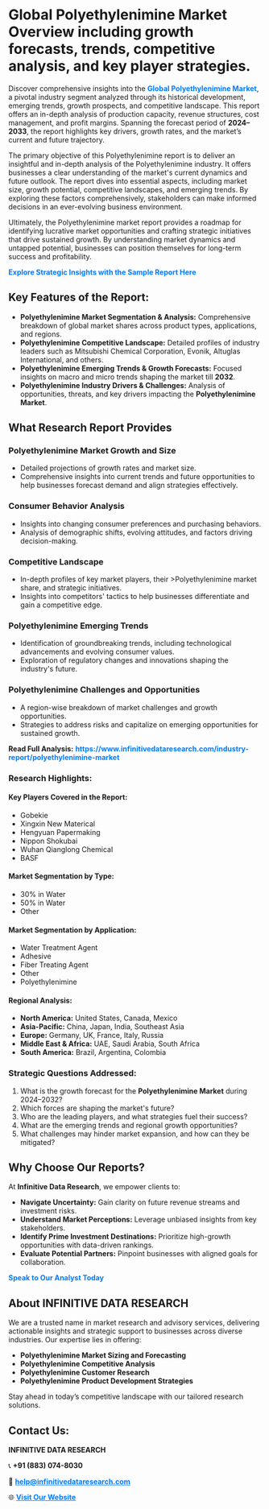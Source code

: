 <h1>Global Polyethylenimine Market Overview including growth forecasts, trends, competitive analysis, and key player strategies.</h1>
<p>
Discover comprehensive insights into the 
<a href="https://www.infinitivedataresearch.com/industry-report/polyethylenimine-market" rel="dofollow" style="color: #007BFF; text-decoration: none;"><strong>Global Polyethylenimine Market</strong></a>, a pivotal industry segment analyzed through its historical development, emerging trends, growth prospects, and competitive landscape. This report offers an in-depth analysis of production capacity, revenue structures, cost management, and profit margins. Spanning the forecast period of <strong>2024–2033</strong>, the report highlights key drivers, growth rates, and the market’s current and future trajectory.
</p>
<p>
The primary objective of this Polyethylenimine report is to deliver an insightful and in-depth analysis of the Polyethylenimine industry. It offers businesses a clear understanding of the market's current dynamics and future outlook. The report dives into essential aspects, including market size, growth potential, competitive landscapes, and emerging trends. By exploring these factors comprehensively, stakeholders can make informed decisions in an ever-evolving business environment.
</p>
<p>
Ultimately, the Polyethylenimine market report provides a roadmap for identifying lucrative market opportunities and crafting strategic initiatives that drive sustained growth. By understanding market dynamics and untapped potential, businesses can position themselves for long-term success and profitability.
</p>
<p>
<a href="https://www.infinitivedataresearch.com/request-sample/reportId=112428" style="color: #007BFF; text-decoration: none;"><strong>Explore Strategic Insights with the Sample Report Here</strong></a>
</p>

<h2>Key Features of the Report:</h2>
<ul>
<li><strong>Polyethylenimine Market Segmentation & Analysis:</strong> Comprehensive breakdown of global market shares across product types, applications, and regions.</li>
<li><strong>Polyethylenimine Competitive Landscape:</strong> Detailed profiles of industry leaders such as Mitsubishi Chemical Corporation, Evonik, Altuglas International, and others.</li>
<li><strong>Polyethylenimine Emerging Trends & Growth Forecasts:</strong> Focused insights on macro and micro trends shaping the market till <strong>2032</strong>.</li>
<li><strong>Polyethylenimine Industry Drivers & Challenges:</strong> Analysis of opportunities, threats, and key drivers impacting the <strong>Polyethylenimine Market</strong>.</li>
</ul>

<h2>What Research Report Provides</h2>
<h3>Polyethylenimine Market Growth and Size</h3>
<ul>
<li>Detailed projections of growth rates and market size.</li>
<li>Comprehensive insights into current trends and future opportunities to help businesses forecast demand and align strategies effectively.</li>
</ul>

<h3>Consumer Behavior Analysis</h3>
<ul>
<li>Insights into changing consumer preferences and purchasing behaviors.</li>
<li>Analysis of demographic shifts, evolving attitudes, and factors driving decision-making.</li>
</ul>

<h3>Competitive Landscape</h3>
<ul>
<li>In-depth profiles of key market players, their >Polyethylenimine market share, and strategic initiatives.</li>
<li>Insights into competitors' tactics to help businesses differentiate and gain a competitive edge.</li>
</ul>

<h3>Polyethylenimine Emerging Trends</h3>
<ul>
<li>Identification of groundbreaking trends, including technological advancements and evolving consumer values.</li>
<li>Exploration of regulatory changes and innovations shaping the industry's future.</li>
</ul>

<h3>Polyethylenimine Challenges and Opportunities</h3>
<ul>
<li>A region-wise breakdown of market challenges and growth opportunities.</li>
<li>Strategies to address risks and capitalize on emerging opportunities for sustained growth.</li>
</ul>
<p><strong>Read Full Analysis:</strong> <a href="https://www.infinitivedataresearch.com/industry-report/polyethylenimine-market" rel="dofollow" style="color: #007BFF; text-decoration: none;"><strong>https://www.infinitivedataresearch.com/industry-report/polyethylenimine-market</strong></a></p>
<h3>Research Highlights:</h3>
<h4>Key Players Covered in the Report:</h4>
<ul><li>Gobekie</li><li>Xingxin New Materical</li><li>Hengyuan Papermaking</li><li>Nippon Shokubai</li><li>Wuhan Qianglong Chemical</li><li>BASF</li></ul>
<h4>Market Segmentation by Type:</h4>
<ul><li>30% in Water</li><li>50% in Water</li><li>Other</li></ul>
<h4>Market Segmentation by Application:</h4>
<ul><li>Water Treatment Agent</li><li>Adhesive</li><li>Fiber Treating Agent</li><li>Other</li><li>Polyethylenimine</li></ul>

<h4>Regional Analysis:</h4>
<ul>
<li><strong>North America:</strong> United States, Canada, Mexico</li>
<li><strong>Asia-Pacific:</strong> China, Japan, India, Southeast Asia</li>
<li><strong>Europe:</strong> Germany, UK, France, Italy, Russia</li>
<li><strong>Middle East & Africa:</strong> UAE, Saudi Arabia, South Africa</li>
<li><strong>South America:</strong> Brazil, Argentina, Colombia</li>
</ul>

<h3>Strategic Questions Addressed:</h3>
<ol>
<li>What is the growth forecast for the <strong>Polyethylenimine Market</strong> during 2024–2032?</li>
<li>Which forces are shaping the market's future?</li>
<li>Who are the leading players, and what strategies fuel their success?</li>
<li>What are the emerging trends and regional growth opportunities?</li>
<li>What challenges may hinder market expansion, and how can they be mitigated?</li>
</ol>

<h2>Why Choose Our Reports?</h2>
<p>At <strong>Infinitive Data Research</strong>, we empower clients to:</p>
<ul>
<li><strong>Navigate Uncertainty:</strong> Gain clarity on future revenue streams and investment risks.</li>
<li><strong>Understand Market Perceptions:</strong> Leverage unbiased insights from key stakeholders.</li>
<li><strong>Identify Prime Investment Destinations:</strong> Prioritize high-growth opportunities with data-driven rankings.</li>
<li><strong>Evaluate Potential Partners:</strong> Pinpoint businesses with aligned goals for collaboration.</li>
</ul>
<p><a href="https://www.infinitivedataresearch.com/industry-report/polyethylenimine-market" rel="dofollow" style="color: #007BFF; text-decoration: none;"><strong>Speak to Our Analyst Today</strong></a></p>

<h2>About INFINITIVE DATA RESEARCH</h2>
<p>We are a trusted name in market research and advisory services, delivering actionable insights and strategic support to businesses across diverse industries. Our expertise lies in offering:</p>
<ul>
<li><strong>Polyethylenimine Market Sizing and Forecasting</strong></li>
<li><strong>Polyethylenimine Competitive Analysis</strong></li>
<li><strong>Polyethylenimine Customer Research</strong></li>
<li><strong>Polyethylenimine Product Development Strategies</strong></li>
</ul>
<p>Stay ahead in today’s competitive landscape with our tailored research solutions.</p>

<h2>Contact Us:</h2>
<p><strong>INFINITIVE DATA RESEARCH</strong></p>
<p>📞 <strong>+91 (883) 074-8030</strong></p>
<p>📧 <strong><a href="mailto:help@infinitivedataresearch.com" style="color: #007BFF;">help@infinitivedataresearch.com</a></strong></p>
<p>🌐 <strong><a href="https://www.infinitivedataresearch.com" rel="dofollow" style="color: #007BFF;">Visit Our Website</a></strong></p>